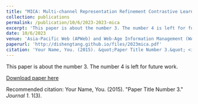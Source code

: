 ```yaml
---
title: "MICA: Multi-channel Representation Refinement Contrastive Learning for Graph Fraud Detection"
collection: publications
permalink: /publication/10/6/2023-2023-mica
excerpt: 'This paper is about the number 3. The number 4 is left for future work.'
date: 10/6/2023
venue: 'Asia-Pacific Web (APWeb) and Web-Age Information Management (WAIM) Joint International Conference on Web and Big Data'
paperurl: 'http://dishengtang.github.io/files/2023mica.pdf'
citation: 'Your Name, You. (2015). &quot;Paper Title Number 3.&quot; <i>Journal 1</i>. 1(3).'
---
```

This paper is about the number 3. The number 4 is left for future work.

[Download paper here](http://dishengtang.github.io/files/2023mica.pdf)

Recommended citation: Your Name, You. (2015). "Paper Title Number 3." <i>Journal 1</i>. 1(3).